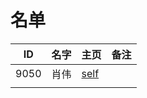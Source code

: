 
# 名单

|  ID    |  名字    |  主页    | 备注     |
| ---- | ---- | ---- | ---- |
| 9050     |  肖伟    |  [self](9050.md)    |      |
|      |      |      |      |

